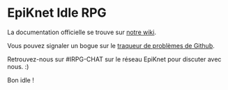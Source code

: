EpiKnet Idle RPG
=====

La documentation officielle se trouve sur [notre wiki](http://www.eirpg.com).

Vous pouvez signaler un bogue sur le [traqueur de problèmes de Github](https://github.com/ohmer1/eirpg/issues).

Retrouvez-nous sur #IRPG-CHAT sur le réseau EpiKnet pour discuter avec nous. :)

Bon idle !
